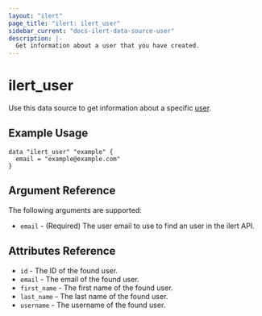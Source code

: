 ```yaml
---
layout: "ilert"
page_title: "ilert: ilert_user"
sidebar_current: "docs-ilert-data-source-user"
description: |-
  Get information about a user that you have created.
---
```


# ilert_user

Use this data source to get information about a specific [user][1].

## Example Usage

```hcl
data "ilert_user" "example" {
  email = "example@example.com"
}
```

## Argument Reference

The following arguments are supported:

- `email` - (Required) The user email to use to find an user in the ilert API.

## Attributes Reference

- `id` - The ID of the found user.
- `email` - The email of the found user.
- `first_name` - The first name of the found user.
- `last_name` - The last name of the found user.
- `username` - The username of the found user.

[1]: https://api.ilert.com/api-docs/#tag/Users
